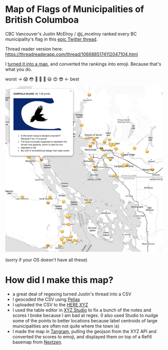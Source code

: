 # Map of Flags of Municipalities of British Columboa

CBC Vancouver's Justin McElroy / @j_mcelroy ranked every BC municipality's flag in this [epic Twitter thread](https://twitter.com/j_mcelroy/status/1066885174112047104). 

Thread reader version here:
https://threadreaderapp.com/thread/1066885174112047104.html

I [turned it into a map](https://burritojustice.github.io/boots-to-books), and converted the rankings into emoji. Because that's what you do.

worst -> 😱 😳 😬 🤔 🙂 😃 😍 😎 <- best

![iamge of map](https://github.com/burritojustice/bc-flags/blob/master/bc_flag_emoji_ranking_map.png)

(sorry if your OS doesn't have all these)

# How did I make this map?

- a great deal of regexing turned Justin's thread into a CSV
- I geocoded the CSV using [Pelias](http://pelias.io)
- I uploaded the CSV to the [HERE XYZ](https://explore.xyz.here.com/)
- I used the table editor in [XYZ Studio](https://xyz.here.com/studio/) to fix a bunch of the notes and scores I broke because I am bad at regex. (I also used Studio to nudge some of the points to better locations because label centroids of large municipalities are often not quite where the town is)
- I made the map in [Tangram](https://github.com/tangrams/tangram), pulling the geojson from the XYZ API and converted the scores to emoji, and displayed them on top of a Refill basemap from [Nextzen](https://nextzen.org/).

